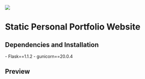 <img src='./src/static/favicon.ico'>
<h1> Static Personal Portfolio Website </h1>

<h2> Dependencies and Installation </h2>
- Flask==1.1.2
- gunicorn==20.0.4

<h2> Preview </h2>
